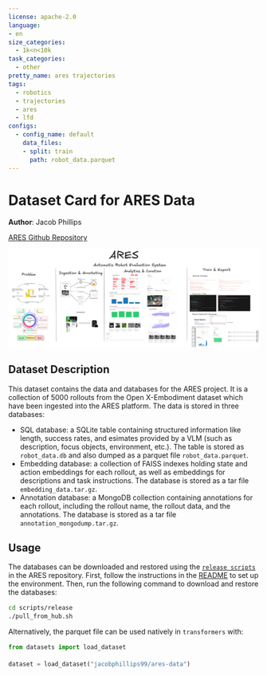 ```yaml
---
license: apache-2.0
language:
- en
size_categories:
  - 1k<n<10k
task_categories:
  - other
pretty_name: ares trajectories
tags:
  - robotics
  - trajectories
  - ares
  - lfd
configs:
  - config_name: default
    data_files:
    - split: train
      path: robot_data.parquet
---
```


# Dataset Card for ARES Data

**Author**: Jacob Phillips

[ARES Github Repository](https://github.com/jacobphillips99/ares)

![ARES System Diagram](https://raw.githubusercontent.com/jacobphillips99/ares/main/assets/ares_system_diagram.png)


## Dataset Description

This dataset contains the data and databases for the ARES project. It is a collection of 5000 rollouts from the Open X-Embodiment dataset which have been ingested into the ARES platform. The data is stored in three databases: 
- SQL database: a SQLite table containing structured information like length, success rates, and esimates provided by a VLM (such as description, focus objects, environment, etc.). The table is stored as `robot_data.db` and also dumped as a parquet file `robot_data.parquet`.
- Embedding database: a collection of FAISS indexes holding state and action embeddings for each rollout, as well as embeddings for descriptions and task instructions. The database is stored as a tar file `embedding_data.tar.gz`.
- Annotation database: a MongoDB collection containing annotations for each rollout, including the rollout name, the rollout data, and the annotations. The database is stored as a tar file `annotation_mongodump.tar.gz`.

## Usage

The databases can be downloaded and restored using the [`release scripts`](https://github.com/jacobphillips99/ares/tree/main/scripts/release) in the ARES repository. First, follow the instructions in the [README](https://github.com/jacobphillips99/ares/tree/main/README.md) to set up the environment. Then, run the following command to download and restore the databases:

```bash
cd scripts/release
./pull_from_hub.sh
```

Alternatively, the parquet file can be used natively in `transformers` with:

```python
from datasets import load_dataset

dataset = load_dataset("jacobphillips99/ares-data")
```